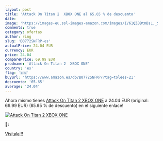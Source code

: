 ```yaml
---
layout: post
title: 'Attack On Titan 2  XBOX ONE al 65.65 % de descuento'
date: 
image: 'https://images-eu.ssl-images-amazon.com/images/I/61QZ8BtmBsL._SL200_.jpg'
comments: true
category: ofertas
author: ring
slug: 'B0772SNFRP-es'
actualPrice: 24.04 EUR
currency: EUR
price: 24.04
comparePrice: 69.99 EUR
prodname: 'Attack On Titan 2  XBOX ONE'
country: 'es'
flag: '🇪🇸'
buyurl: 'https://www.amazon.es/dp/B0772SNFRP/?tag=tolees-21'
descuento: '65.65'
average: '24.04'
---
```


Ahora mismo tienes [Attack On Titan 2  XBOX ONE](https://www.amazon.es/dp/B0772SNFRP/?tag=tolees-21) a 24.04 EUR (original: 69.99 EUR) (65.65 %  de descuento) en el siguiente enlace!

[![Attack On Titan 2  XBOX ONE](https://images-eu.ssl-images-amazon.com/images/I/61QZ8BtmBsL._SL200_.jpg)](https://www.amazon.es/dp/B0772SNFRP/?tag=tolees-21)

🔎:


[Visítala!!!](https://www.amazon.es/dp/B0772SNFRP/?tag=tolees-21)
